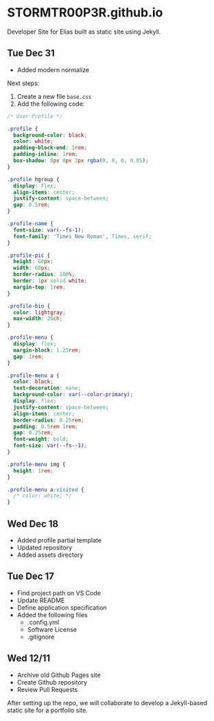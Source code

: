 # STORMTR00P3R.github.io

Developer Site for Elias built as static site using Jekyll.

## Tue Dec 31

- Added modern normalize

Next steps:

1. Create a new file `base.css`
2. Add the following code:

```css
/* User Profile */

.profile {
  background-color: black;
  color: white;
  padding-block-end: 1rem;
  padding-inline: 1rem;
  box-shadow: 0px 0px 3px rgba(0, 0, 0, 0.85);
}

.profile hgroup {
  display: flex;
  align-items: center;
  justify-content: space-between;
  gap: 0.5rem;
}

.profile-name {
  font-size: var(--fs-1);
  font-family: 'Times New Roman', Times, serif;
}

.profile-pic {
  height: 60px;
  width: 60px;
  border-radius: 100%;
  border: 1px solid white;
  margin-top: 1rem;
}

.profile-bio {
  color: lightgray;
  max-width: 20ch;
}

.profile-menu {
  display: flex;
  margin-block: 1.25rem;
  gap: 1rem;
}

.profile-menu a {
  color: black;
  text-decoration: none;
  background-color: var(--color-primary);
  display: flex;
  justify-content: space-between;
  align-items: center;
  border-radius: 0.25rem;
  padding: 0.5rem 1rem;
  gap: 0.25rem;
  font-weight: bold;
  font-size: var(--fs--1);
}

.profile-menu img {
  height: 1rem;
}

.profile-menu a:visited {
  /* color: white; */
}
````

## Wed Dec 18

- Added profile partial template
- Updated repository
- Added assets directory

## Tue Dec 17

- Find project path on VS Code
- Update README
- Define application specification
- Added the following files
    - .config.yml
    - Software License
    - .gitignore

## Wed 12/11

- Archive old Github Pages site
- Create Github repository
- Review Pull Requests

After setting up the repo, we will collaborate
to develop a Jekyll-based static site for a
portfolio site.
